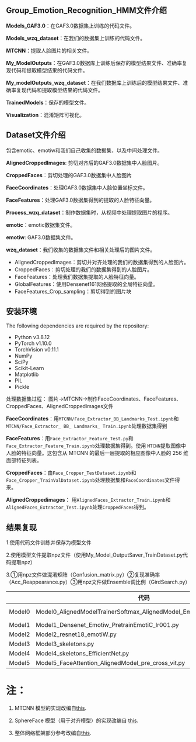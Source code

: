 ## Group_Emotion_Recognition_HMM文件介绍

**Models_GAF3.0**：在GAF3.0数据集上训练的代码文件。

**Models_wzq_dataset**：在我们的数据集上训练的代码文件。

**MTCNN**：提取人脸图片的相关文件。

**My_ModelOutputs**：在GAF3.0数据库上训练后保存的模型结果文件、准确率复现代码和提取模型结果的代码文件。

**My_modelOutputs_wzq_dataset**：在我们数据库上训练后的模型结果文件、准确率复现代码和提取模型结果的代码文件。

**TrainedModels**：保存的模型文件。

**Visualization**：混淆矩阵可视化。

## Dataset文件介绍

包含emotic、emotiw和我们自己收集的数据集，以及中间处理文件。

**AlignedCroppedImages**: 剪切对齐后的GAF3.0数据集中人脸图片。

**CroppedFaces**：剪切处理的GAF3.0数据集中人脸图片

**FaceCoordinates**：处理GAF3.0数据集中人脸位置坐标文件。

**FaceFeatures**：处理GAF3.0数据集得到的提取的人脸特征向量。

**Process_wzq_dataset**：制作数据集时，从视频中处理提取图片的程序。

**emotic**：emotic数据集文件。

**emotiw**: GAF3.0数据集文件。

**wzq_dataset**：我们收集的数据集文件和相关处理后的图片文件。
  *  AlignedCroppedImages：剪切并对齐处理的我们的数据集得到的人脸图片。
  *  CroppedFaces：剪切处理的我们的数据集得到的人脸图片。
  *  FaceFeatures：处理我们数据集提取的人脸特征向量。
  *  GlobalFeatures：使用Densenet161网络提取的全局特征向量。
  *  FaceFeatures_Crop_sampling：剪切得到的图片块


## 安装环境

The following dependencies are required by the repository:

+ Python v3.8.12
+ PyTorch v1.10.0
+ TorchVision v0.11.1
+ NumPy
+ SciPy
+ Scikit-Learn
+ Matplotlib
+ PIL
+ Pickle


处理数据集过程：
图片->MTCNN->制作FaceCoordinates、FaceFeatures、CroppedFaces、AlignedCroppedimages文件

**FaceCoordinates**：用`MTCNN/Face_Extractor_BB_Landmarks_Test.ipynb`和`MTCNN/Face_Extractor_ BB_ Landmarks_ Train.ipynb`处理数据集得到

**FaceFeatures**：用`Face_Extractor_Feature_Test.py`和`Face_Extractor_Feature_Train.ipynb`处理数据集得到。使用 `MTCNN`提取图像中人脸的特征向量。这包含从 MTCNN 的最后一层提取的相应图像中人脸的 256 维面部特征列表。

**CroppedFaces**：由`Face_Cropper_TestDataset.ipynb`和 `Face_Cropper_TrainValDataset.ipynb`处理数据集和`FaceCoordinates`文件得来。

**AlignedCroppedimages**： 用`AlignedFaces_Extractor_Train.ipynb`和`AlignedFaces_Extractor_Test.ipynb`处理`CroppedFaces`得到。



## 结果复现
1.使用代码文件训练并保存为模型文件

2.使用模型文件提取npz文件（使用My_Model_OutputSaver_TrainDataset.py代码提取npz）      

3.①用npz文件做混淆矩阵（Confusion_matrix.py）②复现准确率（Acc_Reappearance.py）③用npz文件做Ensemble调比例（GirdSearch.py）

|   | 代码 | 模型文件  | 保存的npz结果文件  |  
|---|------|---|---|
|  Model0 | Model0_AlignedModelTrainerSoftmax_AlignedModel_EmotiW_lr01_Softmax.py | AlignedModelTrainerSoftmax_AlignedModel_EmotiW_lr01_Softmax-shiyan  |  model0_output_data |   |   |
|  Model1 | Model1_Densenet_Emotiw_PretrainEmotiC_lr001.py     |model_1_2_densenet_emotiw_pretrainemotic_lr001.pt | model1_output_data  |   
|  Model2 | Model2_resnet18_emotiW.py                          |model_2_2_resnet18_EmotiW   | model2_output_data  |   
|  Model3 | Model3_skeletons.py | model_3_1_DenseNet161_skeletons_model1  | model3_output_data  |   
|  Model4 | Model4_skeletons_EfficientNet.py  | EfficientNet_skeletons  |model4_1_output_data   |  
|  Model5 | Model5_FaceAttention_AlignedModel_pre_cross_vit.py  |FaceAttention_AlignedModel_FullTrain_lr001_dropout_BN_SoftmaxLr01   |model5_output_data   |  

# 注：

1. MTCNN 模型的实现改编自[this](https://github.com/TropComplique/mtcnn-pytorch).

2. SphereFace 模型（用于对齐模型）的实现改编自 [this](https://github.com/clcarwin/sphereface_pytorch).

3. 整体网络框架部分参考改编自[this](https://github.com/vlgiitr/Group-Level-Emotion-Recognition).
